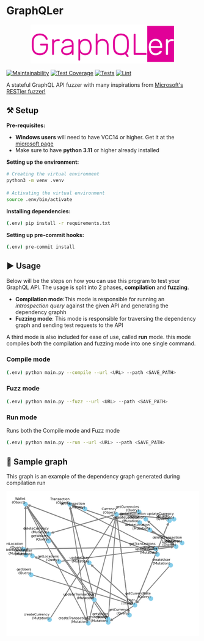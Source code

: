 # GraphQLer

<p align="center">
  <img src="./docs/images/logo.png" />
</p>

[![Maintainability](https://api.codeclimate.com/v1/badges/a34db44e691904955ded/maintainability)](https://codeclimate.com/github/omar2535/GraphQLer/maintainability)
[![Test Coverage](https://api.codeclimate.com/v1/badges/a34db44e691904955ded/test_coverage)](https://codeclimate.com/github/omar2535/GraphQLer/test_coverage)
[![Tests](https://github.com/omar2535/GraphQLer/actions/workflows/tests.yml/badge.svg?branch=main)](https://github.com/omar2535/GraphQLer/actions/workflows/tests.yml)
[![Lint](https://github.com/omar2535/GraphQLer/actions/workflows/lint.yml/badge.svg)](https://github.com/omar2535/GraphQLer/actions/workflows/lint.yml)

A stateful GraphQL API fuzzer with many inspirations from [Microsoft's RESTler fuzzer!](https://github.com/microsoft/restler-fuzzer)

## ⚒ Setup

**Pre-requisites:**

- **Windows users** will need to have VCC14 or higher. Get it at the [microsoft page](https://visualstudio.microsoft.com/visual-cpp-build-tools/)
- Make sure to have **python 3.11** or higher already installed

**Setting up the environment:**

```sh
# Creating the virtual environment
python3 -m venv .venv

# Activating the virtual environment
source .env/bin/activate
```

**Installing dependencies:**

```sh
(.env) pip install -r requirements.txt
```

**Setting up pre-commit hooks:**

```sh
(.env) pre-commit install
```

## ▶ Usage

Below will be the steps on how you can use this program to test your GraphQL API. The usage is split into 2 phases, **compilation** and **fuzzing**.

- **Compilation mode**:This mode is responsible for running an *introspection query* against the given API and generating the dependency graphh
- **Fuzzing mode**: This mode is responsible for traversing the dependency graph and sending test requests to the API

A third mode is also included for ease of use, called **run** mode. this mode compiles both the compilation and fuzzing mode into one single command.

### Compile mode

```sh
(.env) python main.py --compile --url <URL> --path <SAVE_PATH>
```

### Fuzz mode

```sh
(.env) python main.py --fuzz --url <URL> --path <SAVE_PATH>
```

### Run mode

Runs both the Compile mode and Fuzz mode

```sh
(.env) python main.py --run --url <URL> --path <SAVE_PATH>
```

## 🔎 Sample graph

This graph is an example of the dependency graph generated during compilation run

<p align="center">
  <img src="./docs/images/example_graph.png" />
</p>

